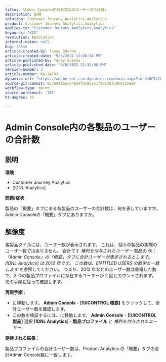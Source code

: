 ```yaml
---
title: 「Admin Console内の各製品のユーザーの合計数」
description: 説明
solution: Customer Journey Analytics,Analytics
product: Customer Journey Analytics,Analytics
applies-to: "Customer Journey Analytics,Analytics"
keywords: "KCS"
resolution: Resolution
internal-notes: null
bug: false
article-created-by: Tanay Sharma .
article-created-date: "9/6/2022 12:00:34 PM"
article-published-by: Tanay Sharma .
article-published-date: "9/6/2022 12:32:06 PM"
version-number: 3
article-number: KA-14703
dynamics-url: "https://adobe-ent.crm.dynamics.com/main.aspx?forceUCI=1&pagetype=entityrecord&etn=knowledgearticle&id=45be0a81-db2d-ed11-9db1-002248086735"
source-git-commit: 0c3e421beca46d9fe1952b1f98538a50697216a0
workflow-type: tm+mt
source-wordcount: '185'
ht-degree: 3%

---
```


# Admin Console内の各製品のユーザーの合計数

## 説明


<b>環境</b>

- Customer Journey Analytics
- [!DNL Analytics]




<b>問題/症状</b>

製品の「概要」タブにある各製品のユーザーの合計数は、何を表していますか。Admin Consoleの「概要」タブにありますか。




## 解像度


各製品タイルには、ユーザー数が表示されます。 これは、個々の製品の実際のユーザー数ではありません。 合計です *権利を付与されたユーザー* 製品の 例： *「Admin Console」の「概要」タブに合計ユーザーが表示されるとします。 [!DNL Analytics] は 2012 年です。 この数は、ENTITLED USERS の数字と一致します* を参照してください。 つまり、2012 年などのユーザー数は重複した数で、2 つの製品プロファイルに存在するユーザーが 2 回とカウントされます。 次の手順に従って確認します。

<b>再現手順：</b>

- に移動します。 <b>Admin Console</b> - <b>[!UICONTROL 概要]</b> をクリックして、合計ユーザー数を確認します。
- この数を検証するには、に移動します。 <b>Admin Console</b> - <b>[!UICONTROL 製品]</b> 選択 <b>[!DNL Analytics] </b> - <b>製品プロファイル </b>と *権利を付与されたユーザー*.




<b>期待される結果：</b>

製品プロファイルの合計ユーザー数は、Product Analytics の「概要」タブの合計Admin Console数に一致します。
